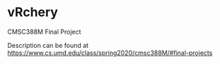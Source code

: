 # vRchery
CMSC388M Final Project

Description can be found at https://www.cs.umd.edu/class/spring2020/cmsc388M/#final-projects
